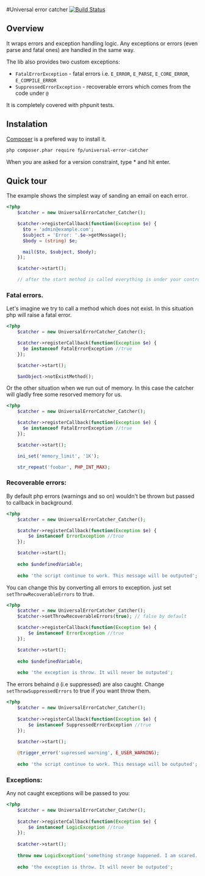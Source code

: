 #Universal error catcher [![Build Status](https://secure.travis-ci.org/formapro/UniversalErrorCatcher.png?branch=master)](http://travis-ci.org/formapro/UniversalErrorCatcher)

## Overview

It wraps errors and exception handling logic. 
Any exceptions or errors (even parse and fatal ones) are handled in the same way. 

The lib also provides two custom exceptions: 

* `FatalErrorException` - fatal errors i.e. `E_ERROR`, `E_PARSE`, `E_CORE_ERROR`, `E_COMPILE_ERROR`
* `SuppressedErrorException` - recoverable errors which comes from the code under `@`

It is completely covered with phpunit tests.

## Instalation

[Composer](http://getcomposer.org/) is a prefered way to install it.

```bash
php composer.phar require fp/universal-error-catcher
```

When you are asked for a version constraint, type * and hit enter.

## Quick tour
 
The example shows the simplest way of sanding an email on each error. 

```php
<?php
    $catcher = new UniversalErrorCatcher_Catcher();

    $catcher->registerCallback(function(Exception $e) {
      $to = 'admin@example.com';
      $subject = 'Error: '.$e->getMessage();
      $body = (string) $e;

      mail($to, $subject, $body);
    });

    $catcher->start();

    // after the start method is called everything is under your control.
```

### Fatal errors.

Let's imagine we try to call a method which does not exist. In this situation php will raise a fatal error. 

```php
<?php
    $catcher = new UniversalErrorCatcher_Catcher();

    $catcher->registerCallback(function(Exception $e) {
      $e instanceof FatalErrorException //true
    });

    $catcher->start();

    $anObject->notExistMethod();

```

Or the other situation when we run out of memory. In this case the catcher will gladly free some resorved memory for us. 

```php
<?php
    $catcher = new UniversalErrorCatcher_Catcher();

    $catcher->registerCallback(function(Exception $e) {
      $e instanceof FatalErrorException //true
    });

    $catcher->start();

    ini_set('memory_limit', '1K');

    str_repeat('foobar', PHP_INT_MAX);
```

### Recoverable errors:

By default php errors (warnings and so on) wouldn't be thrown but passed to callback in background.

```php
<?php
    $catcher = new UniversalErrorCatcher_Catcher();

    $catcher->registerCallback(function(Exception $e) {
        $e instanceof ErrorException //true
    });

    $catcher->start();
    
    echo $undefinedVariable;
    
    echo 'the script continue to work. This message will be outputed';
```

You can change this by converting all errors to exception. just set `setThrowRecoverableErrors` to true.

```php
<?php
    $catcher = new UniversalErrorCatcher_Catcher();
    $catcher->setThrowRecoverableErrors(true); // false by default

    $catcher->registerCallback(function(Exception $e) {
        $e instanceof ErrorException //true
    });

    $catcher->start();
    
    echo $undefinedVariable;
    
    echo 'the exception is throw. It will never be outputed';
```

The errors behaind `@` (i.e suppressed) are also caught. 
Change `setThrowSuppressedErrors` to true if you want throw them.
 
```php
<?php
    $catcher = new UniversalErrorCatcher_Catcher();
 
    $catcher->registerCallback(function(Exception $e) {
        $e instanceof SuppressedErrorException //true
    });
 
    $catcher->start();

    @trigger_error('supressed warning', E_USER_WARNING);
     
    echo 'the script continue to work. This message will be outputed';
```
 
### Exceptions:
 
Any not caught exceptions will be passed to you: 
 
```php
<?php
    $catcher = new UniversalErrorCatcher_Catcher();
 
    $catcher->registerCallback(function(Exception $e) {
        $e instanceof LogicException //true
    });
 
    $catcher->start();
 
    throw new LogicException('something strange happened. I am scared.');
     
    echo 'the exception is throw. It will never be outputed';
```